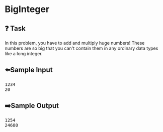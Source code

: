 # BigInteger
## ❓ Task
In this problem, you have to add and multiply huge numbers! These numbers are so big that you can't contain them in any ordinary data types like a long integer.
## ⬅️Sample Input
<pre>
1234
20
</pre>

## ➡️Sample Output
<pre>
1254
24680
</pre>
